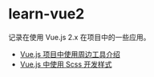 # learn-vue2

记录在使用 Vue.js 2.x 在项目中的一些应用。

- [Vue.js 项目中使用周边工具介绍](./1-info/)
- [Vue.js 中使用 Scss 开发样式](./2-scss/)